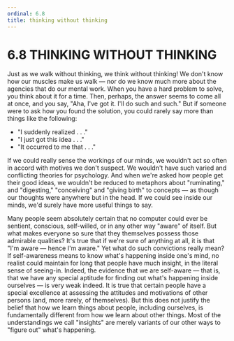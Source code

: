 ```yaml
---
ordinal: 6.8
title: thinking without thinking
---
```


# 6.8 THINKING WITHOUT THINKING

Just as we walk without thinking, we think without thinking! We don't know how our muscles make us walk &mdash; nor do we know much more about the agencies that do our mental work. When you have a hard problem to solve, you think about it for a time. Then, perhaps, the answer seems to come all at once, and you say, "Aha, I've got it. I'll do such and such." But if someone were to ask how you found the solution, you could rarely say more than things like the following:

- "I suddenly realized . . ."
- "I just got this idea . . ."
- "It occurred to me that . . ."

If we could really sense the workings of our minds, we wouldn't act so often in accord with motives we don't suspect. We wouldn't have such varied and conflicting theories for psychology. And when we're asked how people get their good ideas, we wouldn't be reduced to metaphors about "ruminating," and "digesting," "conceiving" and "giving birth" to concepts &mdash; as though our thoughts were anywhere but in the head. If we could see inside our minds, we'd surely have more useful things to say.

Many people seem absolutely certain that no computer could ever be sentient, conscious, self-willed, or in any other way "aware" of itself. But what makes everyone so sure that they themselves possess those admirable qualities? It's true that if we're sure of anything at all, it is that "I'm aware &mdash; hence I'm aware." Yet what do such convictions really mean? If self-awareness means to know what's happening inside one's mind, no realist could maintain for long that people have much insight, in the literal sense of seeing-in. Indeed, the evidence that we are self-aware &mdash; that is, that we have any special aptitude for finding out what's happening inside ourselves &mdash; is very weak indeed. It is true that certain people have a special excellence at assessing the attitudes and motivations of other persons (and, more rarely, of themselves). But this does not justify the belief that how we learn things about people, including ourselves, is fundamentally different from how we learn about other things. Most of the understandings we call "insights" are merely variants of our other ways to "figure out" what's happening.
